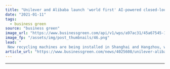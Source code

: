 ```yaml
---
title: "Unilever and Alibaba launch 'world first' AI-powered closed-loop recycling system"
date: "2021-01-11"
tags: 
  - business green
source: "business green"
image_url: "https://www.businessgreen.com/api/v1/wps/a97ac31/45a67545-1031-4faa-9517-00ff1d061507/5/Consumer-is-throwing-bottle-into-AI-recycle-machine-185x114.png"
image_fp: "/assets/img/post_thumbnails/46.png"
lead: "
 New recycling machines are being installed in Shanghai and Hangzhou, with an eye on rolling them out right across China in the future ..."
article_url: "https://www.businessgreen.com/news/4025608/unilever-alibaba-launch-world-ai-powered-closed-loop-recycling"
---
```


---
